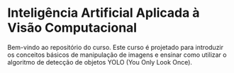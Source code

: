 # Inteligência Artificial Aplicada à Visão Computacional
Bem-vindo ao repositório do curso. Este curso é projetado para introduzir os conceitos básicos de manipulação de imagens e ensinar como utilizar o algoritmo de detecção de objetos YOLO (You Only Look Once).
